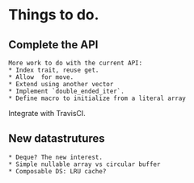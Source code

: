 # Things to do.
## Complete the API
    More work to do with the current API:
    * Index trait, reuse get.
    * Allow  for move.
    * Extend using another vector
    * Implement `double_ended_iter`.
    * Define macro to initialize from a literal array
   Integrate with TravisCI.
## New datastrutures
    * Deque? The new interest.
    * Simple nullable array vs circular buffer
    * Composable DS: LRU cache?
